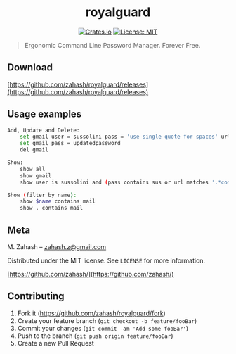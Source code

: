 <div align="center">

# royalguard

[![Crates.io](https://img.shields.io/crates/v/royalguard.svg)](https://crates.io/crates/royalguard)
[![License: MIT](https://img.shields.io/badge/License-MIT-yellow.svg)](https://opensource.org/licenses/MIT)

</div>

> Ergonomic Command Line Password Manager. Forever Free.

## Download

[https://github.com/zahash/royalguard/releases](https://github.com/zahash/royalguard/releases)

## Usage examples

```sh
Add, Update and Delete:
    set gmail user = sussolini pass = 'use single quote for spaces' url = mail.google.sus
    set gmail pass = updatedpassword
    del gmail

Show:
    show all
    show gmail
    show user is sussolini and (pass contains sus or url matches '.*com')

Show (filter by name):
    show $name contains mail
    show . contains mail
```

## Meta

M. Zahash – zahash.z@gmail.com

Distributed under the MIT license. See `LICENSE` for more information.

[https://github.com/zahash/](https://github.com/zahash/)

## Contributing

1. Fork it (<https://github.com/zahash/royalguard/fork>)
2. Create your feature branch (`git checkout -b feature/fooBar`)
3. Commit your changes (`git commit -am 'Add some fooBar'`)
4. Push to the branch (`git push origin feature/fooBar`)
5. Create a new Pull Request


